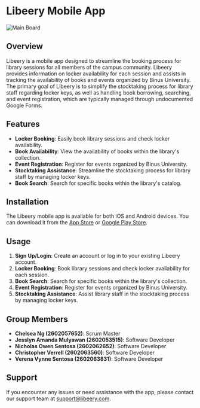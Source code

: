 # Libeery Mobile App

![Main Board](https://github.com/gnlehc/Libeery-App/assets/110314460/c4ebe953-82ed-4406-b69b-11b10d524003)

## Overview

Libeery is a mobile app designed to streamline the booking process for library sessions for all members of the campus community. Libeery provides information on locker availability for each session and assists in tracking the availability of books and events organized by Binus University. The primary goal of Libeery is to simplify the stocktaking process for library staff regarding locker keys, as well as handling book borrowing, searching, and event registration, which are typically managed through undocumented Google Forms.

## Features

- **Locker Booking**: Easily book library sessions and check locker availability.
- **Book Availability**: View the availability of books within the library's collection.
- **Event Registration**: Register for events organized by Binus University.
- **Stocktaking Assistance**: Streamline the stocktaking process for library staff by managing locker keys.
- **Book Search**: Search for specific books within the library's catalog.

## Installation

The Libeery mobile app is available for both iOS and Android devices. You can download it from the [App Store](link-to-app-store) or [Google Play Store](link-to-play-store).

## Usage

1. **Sign Up/Login**: Create an account or log in to your existing Libeery account.
2. **Locker Booking**: Book library sessions and check locker availability for each session.
3. **Book Search**: Search for specific books within the library's collection.
4. **Event Registration**: Register for events organized by Binus University.
5. **Stocktaking Assistance**: Assist library staff in the stocktaking process by managing locker keys.

## Group Members

- **Chelsea Ng (2602057652)**: Scrum Master
- **Jesslyn Amanda Mulyawan (2602053515)**: Software Developer
- **Nicholas Owen Sentosa (2602062652)**: Software Developer
- **Christopher Verrell (2602063560)**: Software Developer
- **Verena Vynne Sentosa (2602063831)**: Software Developer

## Support

If you encounter any issues or need assistance with the app, please contact our support team at [support@libeery.com](mailto:support@libeery.com).
